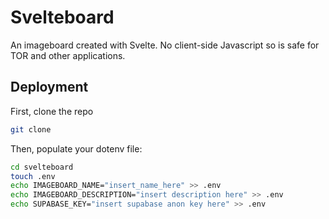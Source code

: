# Svelteboard

An imageboard created with Svelte. No client-side Javascript so is safe for TOR and other applications.

## Deployment

First, clone the repo

```bash
git clone
```

Then, populate your dotenv file:

```bash
cd svelteboard
touch .env
echo IMAGEBOARD_NAME="insert_name_here" >> .env
echo IMAGEBOARD_DESCRIPTION="insert description here" >> .env
echo SUPABASE_KEY="insert supabase anon key here" >> .env
```